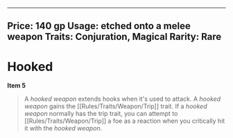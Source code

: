 
---
Price: 140 gp
Usage: etched onto a melee weapon
Traits: Conjuration, Magical
Rarity: Rare
---

# Hooked

**Item 5**

> A *hooked weapon* extends hooks when it's used to attack. A *hooked weapon* gains the [[Rules/Traits/Weapon/Trip]] trait. If a *hooked weapon* normally has the trip trait, you can attempt to [[Rules/Traits/Weapon/Trip]] a foe as a reaction when you critically hit it with the *hooked weapon*.
